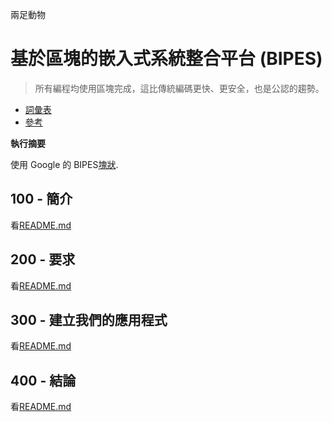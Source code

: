 兩足動物

# 基於區塊的嵌入式系統整合平台 (BIPES)

> 所有編程均使用區塊完成，這比傳統編碼更快、更安全，也是公認的趨勢。

-   [詞彙表](./GLOSSARY.md)
-   [參考](./REFERENCES.md)

**執行摘要**

使用 Google 的 BIPES[塊狀](https://github.com/vanHeemstraSystems/blockly-demo).

## 100 - 簡介

看[README.md](./100/README.md)

## 200 - 要求

看[README.md](./200/README.md)

## 300 - 建立我們的應用程式

看[README.md](./300/README.md)

## 400 - 結論

看[README.md](./400/README.md)
